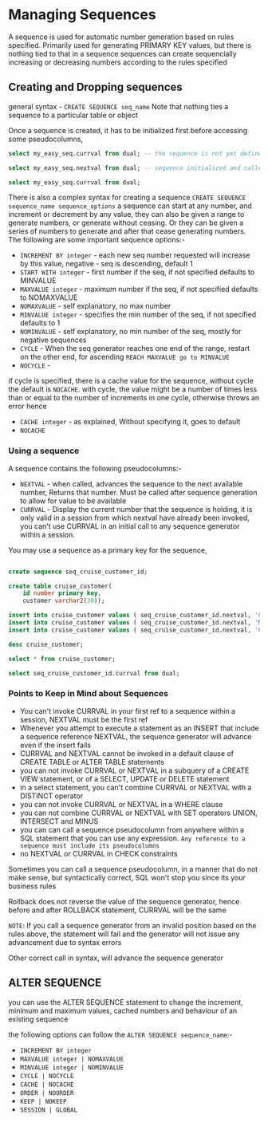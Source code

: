 # Managing Sequences

A sequence is used for automatic number generation based on rules specified. Primarily used for generating PRIMARY KEY values, but there is nothing tied to that in a sequence
sequences can create sequencially increasing or decreasing numbers according to the rules specified

## Creating and Dropping sequences

general syntax - `CREATE SEQUENCE seq_name`
Note that nothing ties a sequence to a particular table or object

Once a sequence is created, it has to be initialized first before accessing some pseudocolumns,

```sql
select my_easy_seq.currval from dual; -- the sequence is not yet defined

select my_easy_seq.nextval from dual; -- sequence initialized and called

select my_easy_seq.currval from dual;
```

There is also a complex syntax for creating a sequence
`CREATE SEQUENCE sequence_name sequence_options`
a sequence can start at any number, and increment or decrement by any value, they can also be given a range to generate numbers, or generate without ceasing. Or they can be given a series of numbers to generate and after that cease generating numbers.
The following are some important sequence options:-

- `INCREMENT BY integer` - each new seq number requested will increase by this value, negative - seq is descending, default 1
- `START WITH integer` - first number if the seq, if not specified defaults to MINVALUE
- `MAXVALUE integer` - maximum number if the seq, if not specified defaults to NOMAXVALUE
- `NOMAXVALUE` - self explanatory, no max number
- `MINVALUE integer` - specifies the min number of the seq, if not specified defaults to 1
- `NOMINVALUE` - self explanatory, no min number of the seq, mostly for negative sequences
- `CYCLE` - When the seq generator reaches one end of the range, restart on the other end, for ascending `REACH MAXVALUE go to MINVALUE`
- `NOCYCLE` -

if cycle is specified, there is a cache value for the sequence, without cycle the default is `NOCACHE`. with cycle, the value might be a number of times less than or equal to the number of increments in one cycle, otherwise throws an error
hence

- `CACHE integer` - as explained, Without specifying it, goes to default
- `NOCACHE`

### Using a sequence

A sequence contains the following pseudocolumns:-

- `NEXTVAL` - when called, advances the sequence to the next available number, Returns that number. Must be called after sequence generation to allow for value to be available
- `CURRVAL` - Display the current number that the sequence is holding, it is only valid in a session from which nextval have already been invoked, you can't use CURRVAL in an initial call to any sequence generator within a session.

You may use a sequence as a primary key for the sequence,

```sql

create sequence seq_cruise_customer_id;

create table cruise_customer(
    id number primary key,
    customer varchar2(30));

insert into cruise_customer values ( seq_cruise_customer_id.nextval, 'Combinenga');
insert into cruise_customer values ( seq_cruise_customer_id.nextval, 'Man Water');
insert into cruise_customer values ( seq_cruise_customer_id.nextval, 'Catrimah Richie');

desc cruise_customer;

select * from cruise_customer;

select seq_cruise_customer_id.currval from dual;
```

### Points to Keep in Mind about Sequences

- You can't invoke CURRVAL in your first ref to a sequence within a session, NEXTVAL must be the first ref
- Whenever you attempt to execute a statement as an INSERT that include a sequence reference NEXTVAL, the sequence generator will advance even if the insert fails
- CURRVAL and NEXTVAL cannot be invoked in a default clause of CREATE TABLE or ALTER TABLE statements
- you can not invoke CURRVAL or NEXTVAL in a subquery of a CREATE VIEW statement, or of a SELECT, UPDATE or DELETE statement
- in a select statement, you can't combine CURRVAL or NEXTVAL with a DISTINCT operator
- you can not invoke CURRVAL or NEXTVAL in a WHERE clause
- you can not combine CURRVAL or NEXTVAL with SET operators UNION, INTERSECT and MINUS
- you can can call a sequence pseudocolumn from anywhere within a SQL statement that you can use any expression. `Any reference to a sequence must include its pseudocolumns`
- no NEXTVAL or CURRVAL in CHECK constraints

Sometimes you can call a sequence pseudocolumn, in a manner that do not make sense, but syntactically correct, SQL won't stop you since its your business rules

Rollback does not reverse the value of the sequence generator, hence before and after ROLLBACK statement, CURRVAL will be the same

`NOTE`: If you call a sequence generator from an invalid position based on the rules above, the statement will fail and the generator will not issue any advancement due to syntax errors

Other correct call in syntax, will advance the sequence generator

## ALTER SEQUENCE

you can use the ALTER SEQUENCE statement to change the increment, minimum and maximum values, cached numbers and behaviour of an existing sequence

the following options can follow the `ALTER SEQUENCE sequence_name`:-

- `INCREMENT BY integer`
- `MAXVALUE integer | NOMAXVALUE`
- `MINVALUE integer | NOMINVALUE`
- `CYCLE | NOCYCLE`
- `CACHE | NOCACHE`
- `ORDER | NOORDER`
- `KEEP | NOKEEP`
- `SESSION | GLOBAL`
